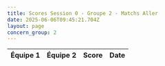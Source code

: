 ```yaml
---
title: Scores Session 0 - Groupe 2 - Matchs Aller
date: 2025-06-06T09:45:21.704Z
layout: page
concern_group: 2
---
```




| Équipe 1 | Équipe 2 | Score | Date |
|----------|----------|-------|------|

